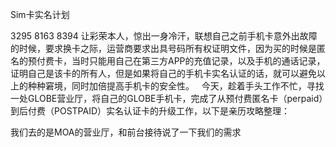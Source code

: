Sim卡实名计划

3295  8163 8394 
让彩荣本人，惊出一身冷汗，联想自己之前手机卡意外出故障的时候，要求换卡之际，运营商要求出具号码所有权证明文件，因为买的时候是匿名的预付费卡，当时只能用自己在第三方APP的充值记录，以及手机的通话记录，证明自己是该卡的所有人，但是如果将自己的手机卡实名认证的话，就可以避免以上的种种窘境，同时加倍提高手机卡的安全性。
 
今天，趁着手头工作不忙，寻找一处GLOBE营业厅，将自己的GLOBE手机卡，完成了从预付费匿名卡（perpaid）到后付费（POSTPAID）实名认证卡的升级工作，以下是亲历攻略整理：

我们去的是MOA的营业厅，和前台接待说了一下我们的需求

